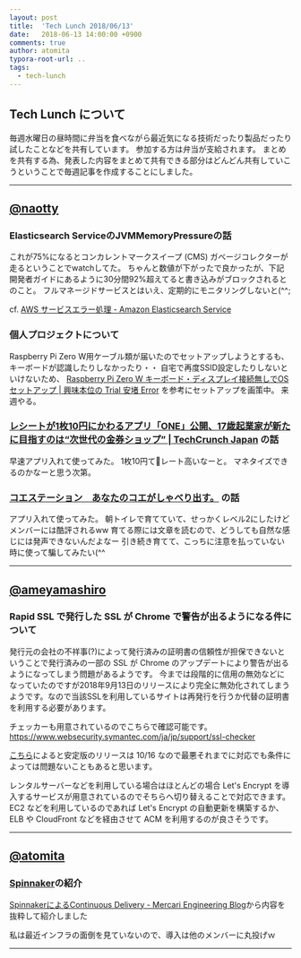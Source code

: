 ```yaml
---
layout: post
title:  'Tech Lunch 2018/06/13'
date:   2018-06-13 14:00:00 +0900
comments: true
author: atomita
typora-root-url: ..
tags:
  - tech-lunch
---
```


## Tech Lunch について

毎週水曜日の昼時間に弁当を食べながら最近気になる技術だったり製品だったり試したことなどを共有しています。
参加する方は弁当が支給されます。
まとめを共有する為、発表した内容をまとめて共有できる部分はどんどん共有していこうということで毎週記事を作成することにしました。

----

## [@naotty](https://github.com/naotty)

### Elasticsearch ServiceのJVMMemoryPressureの話
これが75%になるとコンカレントマークスイープ (CMS) ガベージコレクターが走るということでwatchしてた。
ちゃんと数値が下がったで良かったが、下記開発者ガイドにあるように30分間92%超えてると書き込みがブロックされるとのこと。
フルマネージドサービスとはいえ、定期的にモニタリングしないと(^^;

cf. [AWS サービスエラー処理 \- Amazon Elasticsearch Service](https://docs.aws.amazon.com/ja_jp/elasticsearch-service/latest/developerguide/aes-handling-errors.html#aes-handling-errors-jvm_out_of_memory_error)


### 個人プロジェクトについて
Raspberry Pi Zero W用ケーブル類が届いたのでセットアップしようとするも、キーボードが認識したりしなかったり・・
自宅で再度SSID設定したりしないといけないため、 [Raspberry Pi Zero W キーボード・ディスプレイ接続無しでOSセットアップ \| 興味本位の Trial 安堵 Error](http://www.e-risingstar.com/?p=1333) を参考にセットアップを画策中。
来週やる。


### [レシートが1枚10円にかわるアプリ「ONE」公開、17歳起業家が新たに目指すのは“次世代の金券ショップ” \| TechCrunch Japan](https://jp.techcrunch.com/2018/06/12/onefinancial-one/) の話
早速アプリ入れて使ってみた。
1枚10円てレート高いなーと。
マネタイズできるのかなーと思う次第。


### [コエステーション　あなたのコエがしゃべり出す。](https://coestation.jp/) の話
アプリ入れて使ってみた。
朝トイレで育てていて、せっかくレベル2にしたけどメンバーには酷評されるww
育てる際には文章を読むので、どうしても自然な感じには発声できないんだよなー
引き続き育てて、こっちに注意を払っていない時に使って騙してみたい(^^


----

## [@ameyamashiro](https://github.com/ameyamashiro)

### Rapid SSL で発行した SSL が Chrome で警告が出るようになる件について

発行元の会社の不祥事(?)によって発行済みの証明書の信頼性が担保できないということで発行済みの一部の SSL が Chrome のアップデートにより警告が出るようになってしまう問題があるようです。
今までは段階的に信用の無効などになっていたのですが2018年9月13日のリリースにより完全に無効化されてしまうようです。なので当該SSLを利用しているサイトは再発行を行うか代替の証明書を利用する必要があります。

チェッカーも用意されているのでこちらで確認可能です。
<https://www.websecurity.symantec.com/ja/jp/support/ssl-checker>

[こちら](https://webmaster-ja.googleblog.com/2018/04/distrust-of-symantec-pki-immediate.html)によると安定版のリリースは 10/16 なので最悪それまでに対応でも条件によっては問題ないこともあると思います。

レンタルサーバーなどを利用している場合はほとんどの場合 Let's Encrypt を導入するサービスが用意されているのでそちらへ切り替えることで対応できます。
EC2 などを利用しているのであれば Let's Encrypt の自動更新を構築するか、ELB や CloudFront などを経由させて ACM を利用するのが良さそうです。

----

## [@atomita](https://github.com/atomita)

### [Spinnaker](https://www.spinnaker.io/)の紹介

[SpinnakerによるContinuous Delivery - Mercari Engineering Blog](http://tech.mercari.com/entry/2017/08/21/092743)から内容を抜粋して紹介しました

私は最近インフラの面倒を見ていないので、導入は他のメンバーに丸投げｗ


----
